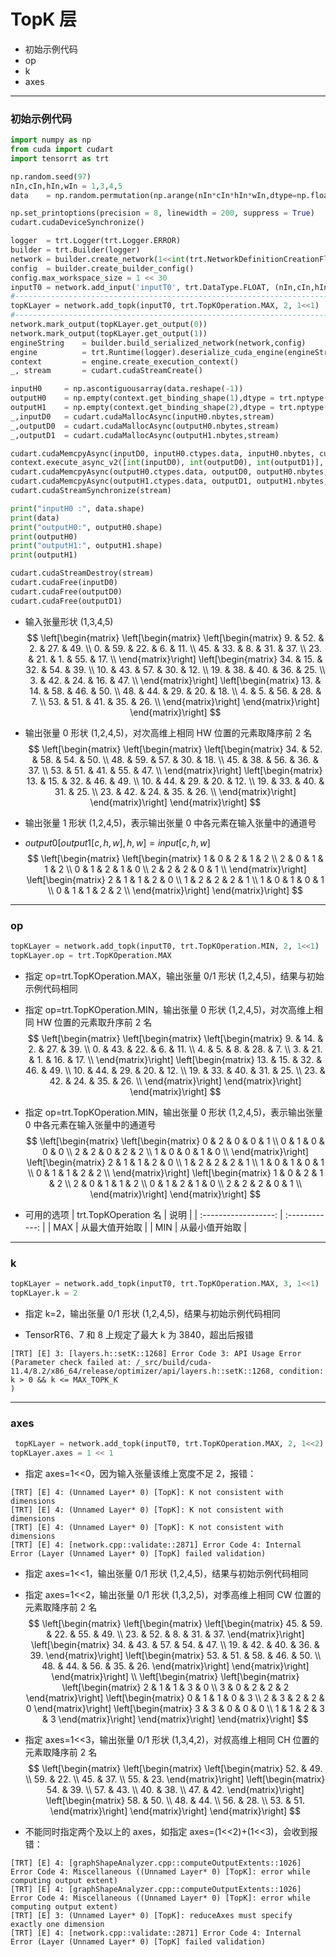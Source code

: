 # TopK 层
+ 初始示例代码
+ op
+ k
+ axes

---
### 初始示例代码
```python
import numpy as np
from cuda import cudart
import tensorrt as trt

np.random.seed(97)
nIn,cIn,hIn,wIn = 1,3,4,5                                                                           # 输入张量 NCHW
data    = np.random.permutation(np.arange(nIn*cIn*hIn*wIn,dtype=np.float32)).reshape(nIn,cIn,hIn,wIn)   # 输入数据

np.set_printoptions(precision = 8, linewidth = 200, suppress = True)
cudart.cudaDeviceSynchronize()

logger  = trt.Logger(trt.Logger.ERROR)
builder = trt.Builder(logger)
network = builder.create_network(1<<int(trt.NetworkDefinitionCreationFlag.EXPLICIT_BATCH))
config  = builder.create_builder_config()
config.max_workspace_size = 1 << 30
inputT0 = network.add_input('inputT0', trt.DataType.FLOAT, (nIn,cIn,hIn,wIn))
#---------------------------------------------------------------------------------------------------# 替换部分
topKLayer = network.add_topk(inputT0, trt.TopKOperation.MAX, 2, 1<<1)
#---------------------------------------------------------------------------------------------------# 替换部分
network.mark_output(topKLayer.get_output(0))
network.mark_output(topKLayer.get_output(1))
engineString    = builder.build_serialized_network(network,config)
engine          = trt.Runtime(logger).deserialize_cuda_engine(engineString)
context         = engine.create_execution_context()
_, stream       = cudart.cudaStreamCreate()

inputH0     = np.ascontiguousarray(data.reshape(-1))
outputH0    = np.empty(context.get_binding_shape(1),dtype = trt.nptype(engine.get_binding_dtype(1)))
outputH1    = np.empty(context.get_binding_shape(2),dtype = trt.nptype(engine.get_binding_dtype(2)))
_,inputD0   = cudart.cudaMallocAsync(inputH0.nbytes,stream)
_,outputD0  = cudart.cudaMallocAsync(outputH0.nbytes,stream)
_,outputD1  = cudart.cudaMallocAsync(outputH1.nbytes,stream)

cudart.cudaMemcpyAsync(inputD0, inputH0.ctypes.data, inputH0.nbytes, cudart.cudaMemcpyKind.cudaMemcpyHostToDevice, stream)
context.execute_async_v2([int(inputD0), int(outputD0), int(outputD1)], stream)
cudart.cudaMemcpyAsync(outputH0.ctypes.data, outputD0, outputH0.nbytes, cudart.cudaMemcpyKind.cudaMemcpyDeviceToHost, stream)
cudart.cudaMemcpyAsync(outputH1.ctypes.data, outputD1, outputH1.nbytes, cudart.cudaMemcpyKind.cudaMemcpyDeviceToHost, stream)
cudart.cudaStreamSynchronize(stream)

print("inputH0 :", data.shape)
print(data)
print("outputH0:", outputH0.shape)
print(outputH0)
print("outputH1:", outputH1.shape)
print(outputH1)

cudart.cudaStreamDestroy(stream)
cudart.cudaFree(inputD0)
cudart.cudaFree(outputD0)
cudart.cudaFree(outputD1)
```

+ 输入张量形状 (1,3,4,5)
$$
\left[\begin{matrix}
    \left[\begin{matrix}
        \left[\begin{matrix}
             9. & 52. &  2. & 27. & 49. \\
             0. & 59. & 22. &  6. & 11. \\
            45. & 33. &  8. & 31. & 37. \\
            23. & 21. &  1. & 55. & 17. \\
        \end{matrix}\right]
        \left[\begin{matrix}
            34. & 15. & 32. & 54. & 39. \\
            10. & 43. & 57. & 30. & 12. \\
            19. & 38. & 40. & 36. & 25. \\
             3. & 42. & 24. & 16. & 47. \\
        \end{matrix}\right]
        \left[\begin{matrix}
            13. & 14. & 58. & 46. & 50. \\
            48. & 44. & 29. & 20. & 18. \\
             4. &  5. & 56. & 28. &  7. \\
            53. & 51. & 41. & 35. & 26. \\
        \end{matrix}\right]
    \end{matrix}\right]
\end{matrix}\right]
$$

+ 输出张量 0 形状 (1,2,4,5)，对次高维上相同 HW 位置的元素取降序前 2 名
$$
\left[\begin{matrix}
    \left[\begin{matrix}
        \left[\begin{matrix}
            34. & 52. & 58. & 54. & 50. \\
            48. & 59. & 57. & 30. & 18. \\
            45. & 38. & 56. & 36. & 37. \\
            53. & 51. & 41. & 55. & 47. \\
        \end{matrix}\right]
        \left[\begin{matrix}
            13. & 15. & 32. & 46. & 49. \\
            10. & 44. & 29. & 20. & 12. \\
            19. & 33. & 40. & 31. & 25. \\
            23. & 42. & 24. & 35. & 26. \\
        \end{matrix}\right]
    \end{matrix}\right]
\end{matrix}\right]
$$

+ 输出张量 1 形状 (1,2,4,5)，表示输出张量 0 中各元素在输入张量中的通道号
+ $output0 \left[ output1 \left[ c,h,w \right] ,h,w \right] = input \left[c,h,w \right]$
$$
\left[\begin{matrix}
    \left[\begin{matrix}
        1 & 0 & 2 & 1 & 2 \\
        2 & 0 & 1 & 1 & 2 \\
        0 & 1 & 2 & 1 & 0 \\
        2 & 2 & 2 & 0 & 1 \\
    \end{matrix}\right]
    \left[\begin{matrix}
        2 & 1 & 1 & 2 & 0 \\
        1 & 2 & 2 & 2 & 1 \\
        1 & 0 & 1 & 0 & 1 \\
        0 & 1 & 1 & 2 & 2 \\
    \end{matrix}\right]
\end{matrix}\right]
$$

---
### op
```python
topKLayer = network.add_topk(inputT0, trt.TopKOperation.MIN, 2, 1<<1)
topKLayer.op = trt.TopKOperation.MAX                                                                # 重设 topk 极取值方向
```

+ 指定 op=trt.TopKOperation.MAX，输出张量 0/1 形状 (1,2,4,5)，结果与初始示例代码相同

+ 指定 op=trt.TopKOperation.MIN，输出张量 0 形状 (1,2,4,5)，对次高维上相同 HW 位置的元素取升序前 2 名
$$
\left[\begin{matrix}
    \left[\begin{matrix}
        \left[\begin{matrix}
             9. & 14. &  2. & 27. & 39. \\
             0. & 43. & 22. &  6. & 11. \\
             4. &  5. &  8. & 28. &  7. \\
             3. & 21. &  1. & 16. & 17. \\
        \end{matrix}\right]
        \left[\begin{matrix}
            13. & 15. & 32. & 46. & 49. \\
            10. & 44. & 29. & 20. & 12. \\
            19. & 33. & 40. & 31. & 25. \\
            23. & 42. & 24. & 35. & 26. \\
        \end{matrix}\right]
    \end{matrix}\right]
\end{matrix}\right]
$$

+ 指定 op=trt.TopKOperation.MIN，输出张量 0 形状 (1,2,4,5)，表示输出张量 0 中各元素在输入张量中的通道号
$$
\left[\begin{matrix}
    \left[\begin{matrix}
        0 & 2 & 0 & 0 & 1 \\
        0 & 1 & 0 & 0 & 0 \\
        2 & 2 & 0 & 2 & 2 \\
        1 & 0 & 0 & 1 & 0 \\
    \end{matrix}\right]
    \left[\begin{matrix}
        2 & 1 & 1 & 2 & 0 \\
        1 & 2 & 2 & 2 & 1 \\
        1 & 0 & 1 & 0 & 1 \\
        0 & 1 & 1 & 2 & 2 \\
    \end{matrix}\right]
    \left[\begin{matrix}
        1 & 0 & 2 & 1 & 2 \\
        2 & 0 & 1 & 1 & 2 \\
        0 & 1 & 2 & 1 & 0 \\
        2 & 2 & 2 & 0 & 1 \\
    \end{matrix}\right]
\end{matrix}\right]
$$

+ 可用的选项
| trt.TopKOperation 名 |      说明      |
| :------------------: | :------------: |
|         MAX          | 从最大值开始取 |
|         MIN          | 从最小值开始取 |

---
### k
```python
topKLayer = network.add_topk(inputT0, trt.TopKOperation.MAX, 3, 1<<1)
topKLayer.k = 2                                                                                     # 重设取极值个数
```

+ 指定 k=2，输出张量 0/1 形状 (1,2,4,5)，结果与初始示例代码相同

+ TensorRT6、7 和 8 上规定了最大 k 为 3840，超出后报错
```shell
[TRT] [E] 3: [layers.h::setK::1268] Error Code 3: API Usage Error (Parameter check failed at: /_src/build/cuda-11.4/8.2/x86_64/release/optimizer/api/layers.h::setK::1268, condition: k > 0 && k <= MAX_TOPK_K
)
```

---
### axes
```python
 topKLayer = network.add_topk(inputT0, trt.TopKOperation.MAX, 2, 1<<2)
topKLayer.axes = 1 << 1                                                                             # 重设取极值的维度
```

+ 指定 axes=1<<0，因为输入张量该维上宽度不足 2，报错：
```
[TRT] [E] 4: (Unnamed Layer* 0) [TopK]: K not consistent with dimensions
[TRT] [E] 4: (Unnamed Layer* 0) [TopK]: K not consistent with dimensions
[TRT] [E] 4: (Unnamed Layer* 0) [TopK]: K not consistent with dimensions
[TRT] [E] 4: [network.cpp::validate::2871] Error Code 4: Internal Error (Layer (Unnamed Layer* 0) [TopK] failed validation)
```

+ 指定 axes=1<<1，输出张量 0/1 形状 (1,2,4,5)，结果与初始示例代码相同

+ 指定 axes=1<<2，输出张量 0/1 形状 (1,3,2,5)，对季高维上相同 CW 位置的元素取降序前 2 名
$$
\left[\begin{matrix}
    \left[\begin{matrix}
        \left[\begin{matrix}
            45. & 59. & 22. & 55. & 49. \\
            23. & 52. &  8. & 31. & 37.
        \end{matrix}\right]
        \left[\begin{matrix}
            34. & 43. & 57. & 54. & 47. \\
            19. & 42. & 40. & 36. & 39.
        \end{matrix}\right]
        \left[\begin{matrix}
            53. & 51. & 58. & 46. & 50. \\
            48. & 44. & 56. & 35. & 26.
        \end{matrix}\right]
    \end{matrix}\right]
\end{matrix}\right]
\\
\left[\begin{matrix}
    \left[\begin{matrix}
        \left[\begin{matrix}
            2 & 1 & 1 & 3 & 0 \\
            3 & 0 & 2 & 2 & 2
        \end{matrix}\right]
        \left[\begin{matrix}
            0 & 1 & 1 & 0 & 3 \\
            2 & 3 & 2 & 2 & 0
        \end{matrix}\right]
        \left[\begin{matrix}
            3 & 3 & 0 & 0 & 0 \\
            1 & 1 & 2 & 3 & 3
        \end{matrix}\right]
    \end{matrix}\right]
\end{matrix}\right]
$$

+ 指定 axes=1<<3，输出张量 0/1 形状 (1,3,4,2)，对叔高维上相同 CH 位置的元素取降序前 2 名
$$
\left[\begin{matrix}
    \left[\begin{matrix}
        \left[\begin{matrix}
            52. & 49. \\
            59. & 22. \\
            45. & 37. \\
            55. & 23.
        \end{matrix}\right]
        \left[\begin{matrix}
            54. & 39. \\
            57. & 43. \\
            40. & 38. \\
            47. & 42.
        \end{matrix}\right]
        \left[\begin{matrix}
            58. & 50. \\
            48. & 44. \\
            56. & 28. \\
            53. & 51.
        \end{matrix}\right]
    \end{matrix}\right]
\end{matrix}\right]
$$

+ 不能同时指定两个及以上的 axes，如指定 axes=(1<<2)+(1<<3)，会收到报错：
```shell
[TRT] [E] 4: [graphShapeAnalyzer.cpp::computeOutputExtents::1026] Error Code 4: Miscellaneous ((Unnamed Layer* 0) [TopK]: error while computing output extent)
[TRT] [E] 4: [graphShapeAnalyzer.cpp::computeOutputExtents::1026] Error Code 4: Miscellaneous ((Unnamed Layer* 0) [TopK]: error while computing output extent)
[TRT] [E] 3: (Unnamed Layer* 0) [TopK]: reduceAxes must specify exactly one dimension
[TRT] [E] 4: [network.cpp::validate::2871] Error Code 4: Internal Error (Layer (Unnamed Layer* 0) [TopK] failed validation)
```

